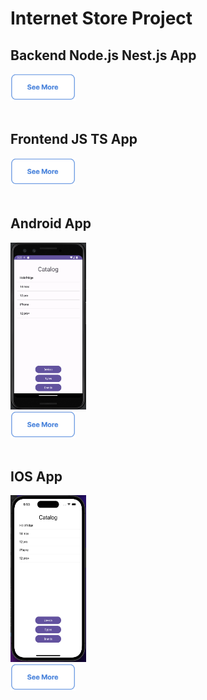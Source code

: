 # Internet Store Project

## Backend Node.js Nest.js App
<a href="https://github.com/addamsv/internet-store/tree/backend-product"><img src="./README_FILES/se_more.png" width="104px" height="43px"></a><br><br>

## Frontend JS TS App
<a href="https://github.com/addamsv/internet-store/tree/front-product"><img src="./README_FILES/se_more.png" width="104px" height="43px"></a><br><br>

## Android App
<a href="./README_FILES/pixel_3_API33.png"><img src="./README_FILES/pixel_3_API33.png" width="121px" height="267px"></a><br>
<a href="https://github.com/addamsv/internet-store/tree/android-product"><img src="./README_FILES/se_more.png" width="104px" height="43px"></a><br><br>

## IOS App
<a href="./README_FILES/Screenshot 2023-10-09 at 18.53.09.png"><img src="./README_FILES/Screenshot 2023-10-09 at 18.53.09.png" width="121px" height="267px"></a><br>
<a href="https://github.com/addamsv/internet-store/tree/ios-dev"><img src="./README_FILES/se_more.png" width="104px" height="43px"></a><br><br>
